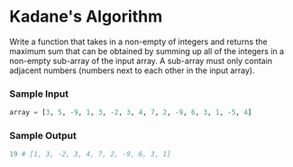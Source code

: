 # Kadane's Algorithm

Write a function that takes in a non-empty of integers and returns the maximum
sum that can be obtained by summing up all of the integers in a non-empty
sub-array of the input array. A sub-array must only contain adjacent numbers
(numbers next to each other in the input array).

### Sample Input

```python
array = [3, 5, -9, 1, 3, -2, 3, 4, 7, 2, -9, 6, 3, 1, -5, 4]
```

### Sample Output

```python
19 # [1, 3, -2, 3, 4, 7, 2, -9, 6, 3, 1]
```
